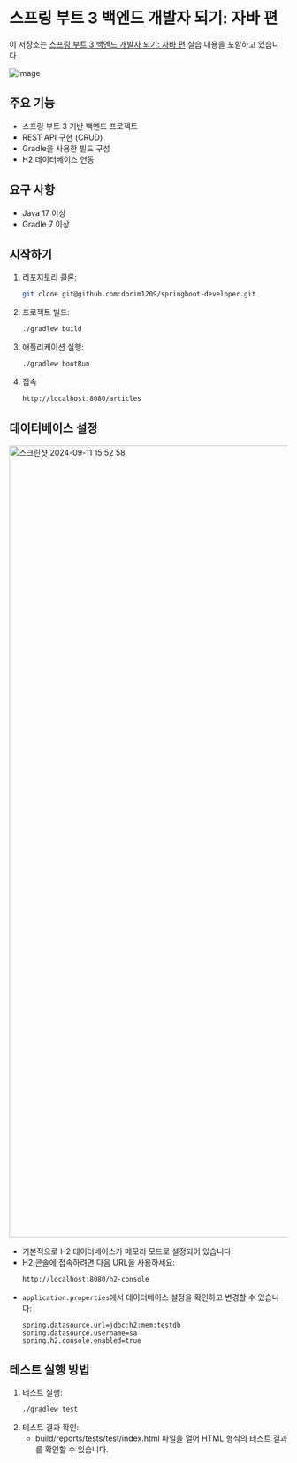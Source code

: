 # 스프링 부트 3 백엔드 개발자 되기: 자바 편

이 저장소는 [스프링 부트 3 백엔드 개발자 되기: 자바 편](https://product.kyobobook.co.kr/detail/S000212798297) 실습 내용을
포함하고 있습니다.

![image](https://contents.kyobobook.co.kr/sih/fit-in/458x0/pdt/9791191905717.jpg)

## 주요 기능
- 스프링 부트 3 기반 백엔드 프로젝트
- REST API 구현 (CRUD)
- Gradle을 사용한 빌드 구성
- H2 데이터베이스 연동

## 요구 사항
- Java 17 이상
- Gradle 7 이상

## 시작하기

1. 리포지토리 클론:
   ```bash
   git clone git@github.com:dorim1209/springboot-developer.git
   ```
2. 프로젝트 빌드:
   ```bash
   ./gradlew build
   ```
3. 애플리케이션 실행:
   ```bash
   ./gradlew bootRun
   ```
4. 접속
    ```bash
   http://localhost:8080/articles
   ```
<!-- 작성중 -->

## 데이터베이스 설정

<img width="1432" alt="스크린샷 2024-09-11 15 52 58" src="https://github.com/user-attachments/assets/ad95e352-2979-4462-b07f-79f1a33497b5">

- 기본적으로 H2 데이터베이스가 메모리 모드로 설정되어 있습니다.
- H2 콘솔에 접속하려면 다음 URL을 사용하세요:
  ```bash
  http://localhost:8080/h2-console
   ```
- `application.properties`에서 데이터베이스 설정을 확인하고 변경할 수 있습니다:
    ```properties
    spring.datasource.url=jdbc:h2:mem:testdb
    spring.datasource.username=sa 
    spring.h2.console.enabled=true
    ```

## 테스트 실행 방법
1. 테스트 실행:
   ```bash
   ./gradlew test
   ```
2. 테스트 결과 확인:
   - build/reports/tests/test/index.html 파일을 열어 HTML 형식의 테스트 결과를 확인할 수 있습니다.